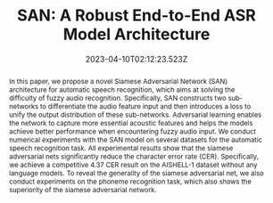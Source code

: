 ---
abstract: In this paper, we propose a novel Siamese Adversarial Network (SAN) architecture for automatic speech recognition, which aims at solving the difficulty of fuzzy audio recognition. Specifically, SAN constructs two sub-networks to differentiate the audio feature input and then introduces a loss to unify the output distribution of these sub-networks. Adversarial learning enables the network to capture more essential acoustic features and helps the models achieve better performance when encountering fuzzy audio input. We conduct numerical experiments with the SAN model on several datasets for the automatic speech recognition task. All experimental results show that the siamese adversarial nets significantly reduce the character error rate (CER). Specifically, we achieve a competitive 4.37 CER result on the AISHELL-1 dataset without any language models. To reveal the generality of the siamese adversarial net, we also conduct experiments on the phoneme recognition task, which also shows the superiority of the siamese adversarial network.
slides: ""
url_pdf: https://ieeexplore.ieee.org/document/10094595
publication_types:
  - "Conference Paper"
authors:
  - Zeping Min
  - Qian Ge
  - admin
author_notes: 
  - Equal Contribution
  - Equal Contribution
  - Equal Contribution
publication: In *2023 IEEE International Conference on Acoustics, Speech and Signal Processing (**ICASSP 2023**)*
summary: "We propose a novel Siamese Adversarial Network (SAN) architecture for automatic speech recognition, which aims at solving the difficulty of fuzzy audio recognition."
url_dataset: ""
url_project: ""
publication_short: ""
url_source: ""
url_video: ""
title: "SAN: A Robust End-to-End ASR Model Architecture"
doi: ""
featured: true
tags: []
projects: []
image:
  caption: ""
  focal_point: ""
  preview_only: false
  filename: 3.png
date: 2023-04-10T02:12:23.523Z
url_slides: ""
publishDate: 2023-04-10T00:00:00.000Z
url_poster: ""
url_code: ""
---